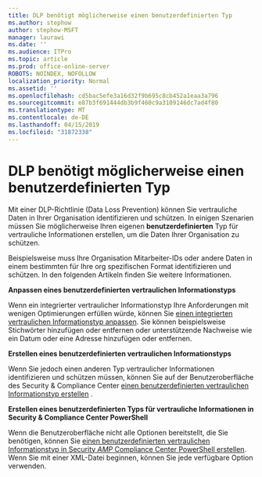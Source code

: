 ```yaml
---
title: DLP benötigt möglicherweise einen benutzerdefinierten Typ
ms.author: stephow
author: stephow-MSFT
manager: laurawi
ms.date: ''
ms.audience: ITPro
ms.topic: article
ms.prod: office-online-server
ROBOTS: NOINDEX, NOFOLLOW
localization_priority: Normal
ms.assetid: ''
ms.openlocfilehash: cd5bac5efe3a16d32f9b695c8cb452a1eaa3a796
ms.sourcegitcommit: e87b3f691444db3b9f460c9a3109146dc7ad4f80
ms.translationtype: MT
ms.contentlocale: de-DE
ms.lasthandoff: 04/15/2019
ms.locfileid: "31872338"
---
```

# <a name="dlp-might-need-a-custom-type"></a>DLP benötigt möglicherweise einen benutzerdefinierten Typ

Mit einer DLP-Richtlinie (Data Loss Prevention) können Sie vertrauliche Daten in Ihrer Organisation identifizieren und schützen. In einigen Szenarien müssen Sie möglicherweise Ihren eigenen **benutzerdefinierten** Typ für vertrauliche Informationen erstellen, um die Daten Ihrer Organisation zu schützen.

Beispielsweise muss Ihre Organisation Mitarbeiter-IDs oder andere Daten in einem bestimmten für Ihre org spezifischen Format identifizieren und schützen. In den folgenden Artikeln finden Sie weitere Informationen. 
  
 **Anpassen eines benutzerdefinierten vertraulichen Informationstyps**
  
Wenn ein integrierter vertraulicher Informationstyp Ihre Anforderungen mit wenigen Optimierungen erfüllen würde, können Sie [einen integrierten vertraulichen Informationstyp anpassen](https://docs.microsoft.com/en-us/office365/securitycompliance/customize-a-built-in-sensitive-information-type). Sie können beispielsweise Stichwörter hinzufügen oder entfernen oder unterstützende Nachweise wie ein Datum oder eine Adresse hinzufügen oder entfernen.
  
 **Erstellen eines benutzerdefinierten vertraulichen Informationstyps**
  
Wenn Sie jedoch einen anderen Typ vertraulicher Informationen identifizieren und schützen müssen, können Sie auf der Benutzeroberfläche des Security & Compliance Center [einen benutzerdefinierten vertraulichen Informationstyp erstellen](https://docs.microsoft.com/en-us/office365/securitycompliance/create-a-custom-sensitive-information-type) . 
  
**Erstellen eines benutzerdefinierten Typs für vertrauliche Informationen in Security & Compliance Center PowerShell**

Wenn die Benutzeroberfläche nicht alle Optionen bereitstellt, die Sie benötigen, können Sie [einen benutzerdefinierten vertraulichen Informationstyp in Security _AMP_ Compliance Center PowerShell erstellen](https://docs.microsoft.com/en-us/office365/securitycompliance/create-a-custom-sensitive-information-type-in-scc-powershell). Wenn Sie mit einer XML-Datei beginnen, können Sie jede verfügbare Option verwenden.

    

